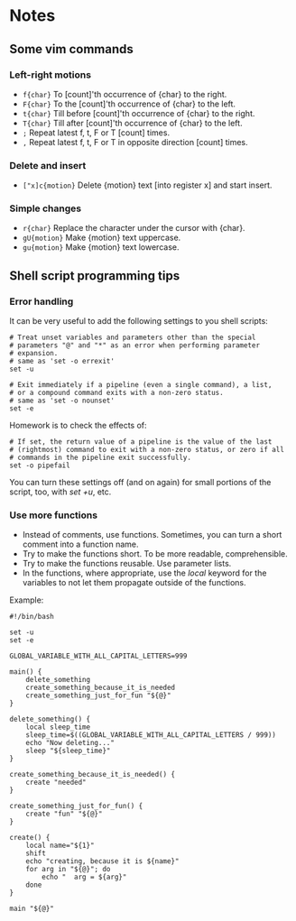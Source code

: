 # Notes
## Some vim commands
### Left-right motions
 - `f{char}` To [count]'th occurrence of {char} to the right.
 - `F{char}` To the [count]'th occurrence of {char} to the left.
 - `t{char}` Till before [count]'th occurrence of {char} to the right.
 - `T{char}` Till after [count]'th occurrence of {char} to the left.
 - `;` Repeat latest f, t, F or T [count] times.
 - `,` Repeat latest f, t, F or T in opposite direction [count] times.

### Delete and insert
 - `["x]c{motion}` Delete {motion} text [into register x] and start insert.

### Simple changes
 - `r{char}` Replace the character under the cursor with {char}.
 - `gU{motion}` Make {motion} text uppercase.
 - `gu{motion}` Make {motion} text lowercase.

## Shell script programming tips
### Error handling
It can be very useful to add the following settings to you shell scripts:

    # Treat unset variables and parameters other than the special
    # parameters "@" and "*" as an error when performing parameter
    # expansion.
    # same as 'set -o errexit'
    set -u
    
    # Exit immediately if a pipeline (even a single command), a list,
    # or a compound command exits with a non-zero status.
    # same as 'set -o nounset'
    set -e

Homework is to check the effects of:

    # If set, the return value of a pipeline is the value of the last
    # (rightmost) command to exit with a non-zero status, or zero if all
    # commands in the pipeline exit successfully.
    set -o pipefail

You can turn these settings off (and on again) for small portions of the
script, too, with *set +u*, etc.

### Use more functions
 - Instead of comments, use functions. Sometimes, you can turn a short
   comment into a function name.
 - Try to make the functions short. To be more readable, comprehensible.
 - Try to make the functions reusable. Use parameter lists.
 - In the functions, where appropriate, use the *local* keyword for the
   variables to not let them propagate outside of the functions.

Example:

    #!/bin/bash
    
    set -u
    set -e
    
    GLOBAL_VARIABLE_WITH_ALL_CAPITAL_LETTERS=999
    
    main() {
        delete_something
        create_something_because_it_is_needed
        create_something_just_for_fun "${@}"
    }
    
    delete_something() {
        local sleep_time
        sleep_time=$((GLOBAL_VARIABLE_WITH_ALL_CAPITAL_LETTERS / 999))
        echo "Now deleting..."
        sleep "${sleep_time}"
    }
    
    create_something_because_it_is_needed() {
        create "needed"
    }
    
    create_something_just_for_fun() {
        create "fun" "${@}"
    }
    
    create() {
        local name="${1}"
        shift
        echo "creating, because it is ${name}"
        for arg in "${@}"; do
            echo "  arg = ${arg}"
        done
    }
    
    main "${@}"
